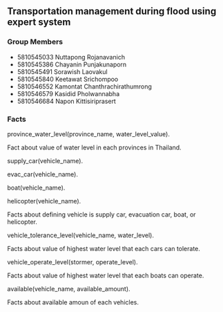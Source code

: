 ## Transportation management during flood using expert system

### Group Members
- 5810545033  Nuttapong   Rojanavanich
- 5810545386  Chayanin		Punjakunaporn
- 5810545491  Sorawish		Laovakul
- 5810545840  Keetawat		Srichompoo
- 5810546552  Kamontat		Chanthrachirathumrong
- 5810546579  Kasidid		  Pholwannabha
- 5810546684  Napon		    Kittisiriprasert

### Facts

province_water_level(province_name, water_level_value).

Fact about value of water level in each provinces in Thailand.

supply_car(vehicle_name).

evac_car(vehicle_name).

boat(vehicle_name).

helicopter(vehicle_name).

Facts about defining vehicle is supply car, evacuation car, boat, or helicopter.


vehicle_tolerance_level(vehicle_name, water_level).

Facts about value of highest water level that each cars can tolerate.


vehicle_operate_level(stormer, operate_level).


Facts about value of highest water level that each boats can operate.


available(vehicle_name, available_amount).

Facts about available amoun of each vehicles.
